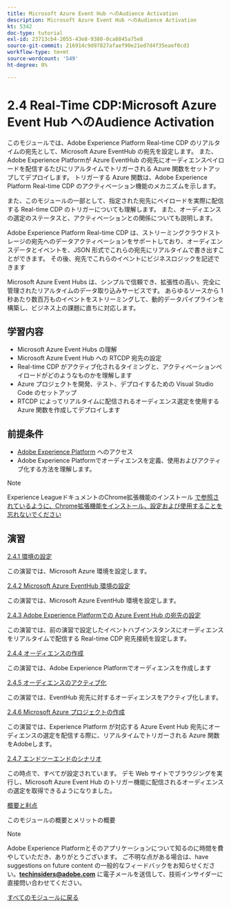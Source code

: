 ```yaml
---
title: Microsoft Azure Event Hub へのAudience Activation
description: Microsoft Azure Event Hub へのAudience Activation
kt: 5342
doc-type: tutorial
exl-id: 23713cb4-2055-43e8-9380-0ca8845a75e8
source-git-commit: 216914c9d97827afaef90e21ed7d4f35eaef0cd3
workflow-type: tm+mt
source-wordcount: '549'
ht-degree: 0%

---
```


# 2.4 Real-Time CDP:Microsoft Azure Event Hub へのAudience Activation

このモジュールでは、Adobe Experience Platform Real-time CDP のリアルタイムの宛先として、Microsoft Azure EventHub の宛先を設定します。 また、Adobe Experience Platformが Azure EventHub の宛先にオーディエンスペイロードを配信するたびにリアルタイムでトリガーされる Azure 関数をセットアップしてデプロイします。 トリガーする Azure 関数は、Adobe Experience Platform Real-time CDP のアクティベーション機能のメカニズムを示します。

また、このモジュールの一部として、指定された宛先にペイロードを実際に配信する Real-time CDP のトリガーについても理解します。 また、オーディエンスの選定のステータスと、アクティベーションとの関係についても説明します。

Adobe Experience Platform Real-time CDP は、ストリーミングクラウドストレージの宛先へのデータアクティベーションをサポートしており、オーディエンスデータとイベントを、JSON 形式でこれらの宛先にリアルタイムで書き出すことができます。 その後、宛先でこれらのイベントにビジネスロジックを記述できます

Microsoft Azure Event Hubs は、シンプルで信頼でき、拡張性の高い、完全に管理されたリアルタイムのデータ取り込みサービスです。 あらゆるソースから 1 秒あたり数百万ものイベントをストリーミングして、動的データパイプラインを構築し、ビジネス上の課題に直ちに対応します。

## 学習内容

- Microsoft Azure Event Hubs の理解
- Microsoft Azure Event Hub への RTCDP 宛先の設定
- Real-time CDP がアクティブ化されるタイミングと、アクティベーションペイロードがどのようなものかを理解します
- Azure プロジェクトを開発、テスト、デプロイするための Visual Studio Code のセットアップ
- RTCDP によってリアルタイムに配信されるオーディエンス選定を使用する Azure 関数を作成してデプロイします

## 前提条件

- [Adobe Experience Platform](https://experience.adobe.com/platform) へのアクセス
- Adobe Experience Platformでオーディエンスを定義、使用およびアクティブ化する方法を理解します。

>[!NOTE]
>
>Experience LeagueドキュメントのChrome拡張機能のインストール [ で参照されているように、Chrome拡張機能をインストール、設定および使用することを忘れないでください ](../../gettingstarted/gettingstarted/ex1.md)

## 演習

[2.4.1 環境の設定](./ex1.md)

この演習では、Microsoft Azure 環境を設定します。

[2.4.2 Microsoft Azure EventHub 環境の設定](./ex2.md)

この演習では、Microsoft Azure EventHub 環境を設定します。

[2.4.3 Adobe Experience Platformでの Azure Event Hub の宛先の設定](./ex3.md)

この演習では、前の演習で設定したイベントハブインスタンスにオーディエンスをリアルタイムで配信する Real-time CDP 宛先接続を設定します。

[2.4.4 オーディエンスの作成](./ex4.md)

この演習では、Adobe Experience Platformでオーディエンスを作成します

[2.4.5 オーディエンスのアクティブ化](./ex5.md)

この演習では、EventHub 宛先に対するオーディエンスをアクティブ化します。

[2.4.6 Microsoft Azure プロジェクトの作成](./ex6.md)

この演習では、Experience Platform が対応する Azure Event Hub 宛先にオーディエンスの選定を配信する際に、リアルタイムでトリガーされる Azure 関数をAdobeします。

[2.4.7 エンドツーエンドのシナリオ](./ex7.md)

この時点で、すべてが設定されています。 デモ Web サイトでブラウジングを実行し、Microsoft Azure Event Hub のトリガー機能に配信されるオーディエンスの選定を取得できるようになりました。

[概要と利点](./summary.md)

このモジュールの概要とメリットの概要

>[!NOTE]
>
>Adobe Experience Platformとそのアプリケーションについて知るのに時間を費やしていただき、ありがとうございます。 ご不明な点がある場合は、have suggestions on future content の一般的なフィードバックをお知らせください。**techinsiders@adobe.com** に電子メールを送信して、技術インサイダーに直接問い合わせてください。

[すべてのモジュールに戻る](../../../overview.md)
